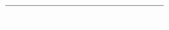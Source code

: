 <footer style="font-size: 12.5px; color: #333333; padding: 20px 0;">
    <hr />
    <span id="sitetime"></span>
    <p style="animation: fade 5s infinite alternate;">
        <b>免责声明：</b>文档的资源均采集于网络，所有链接都指向网盘，仅用于交流学习，其版权归版权方所有,用户转载用于商业和非法用途与作者无关、作者不承担任何由于资源内容所引起的争议和法律责任!
        您必须在转存资源后的24个小时之内从您的储存中彻底删除上述内容.
    </p>


<style>
    @keyframes fade {
        0% { opacity: 0; }
        100% { opacity: 1; }
    }
</style>

</footer>